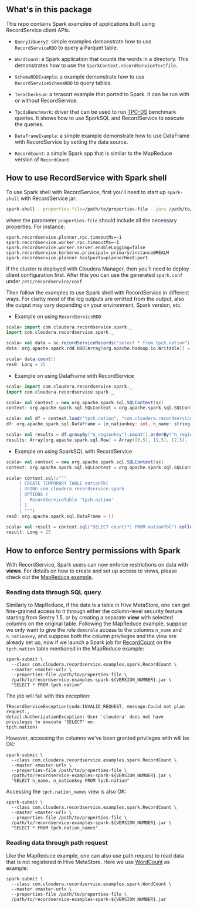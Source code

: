 ## What's in this package

This repo contains Spark examples of applications built using RecordService client APIs.

- `Query1`/`Query2`: simple examples demonstrate how to use `RecordServiceRDD` to query
  a Parquet table.

- `WordCount`: a Spark application that counts the words in a directory. This demonstrates
  how to use the `SparkContext.recordServiceTextfile`.

- `SchemaRDDExample`: a example demonstrate how to use `RecordServiceSchemaRDD` to query tables.

- `TeraChecksum`: a terasort example that ported to Spark. It can be run with or without
  RecordService.

- `TpcdsBenchmark`: driver that can be used to run [TPC-DS](http://www.tpc.org/tpcds/) benchmark
  queries. It shows how to use SparkSQL and RecordService to execute the queries.

- `DataFrameExample`: a simple example demonstrate how to use DataFrame with RecordService by
  setting the data source.

- `RecordCount`: a simple Spark app that is similar to the MapReduce version of `RecordCount`.


## How to use RecordService with Spark shell

To use Spark shell with RecordService, first you'll need to start up `spark-shell`
with RecordService jar:

```bash
spark-shell --properties-file=/path/to/properties-file --jars /path/to/recordservice-spark.jar
```

where the parameter `properties-file` should include all the necessary properties. For instance:

```
spark.recordservice.planner.rpc.timeoutMs=-1
spark.recordservice.worker.rpc.timeoutMs=-1
spark.recordservice.worker.server.enableLogging=false
spark.recordservice.kerberos.principal= primary/instance@REALM
spark.recordservice.planner.hostports=plannerHost:port
```

If the cluster is deployed with Cloudera Manager, then you'll need to deploy client configuration
first. After this you can use the generated `spark.conf` under `/etc/recordservice/conf`.

Then follow the examples to use Spark shell with RecordService in different ways.
For clarity most of the log outputs are omitted from the output, also the output may
vary depending on your environment, Spark version, etc.

- Example on using `RecordServiceRDD`

```scala
scala> import com.cloudera.recordservice.spark._
import com.cloudera.recordservice.spark._

scala> val data = sc.recordServiceRecords("select * from tpch.nation")
data: org.apache.spark.rdd.RDD[Array[org.apache.hadoop.io.Writable]] = RecordServiceRDD[0] at RDD at RecordServiceRDDBase.scala:57

scala> data.count()
res0: Long = 25
```

- Example on using DataFrame with RecordService

```scala
scala> import com.cloudera.recordservice.spark._
import com.cloudera.recordservice.spark._

scala> val context = new org.apache.spark.sql.SQLContext(sc)
context: org.apache.spark.sql.SQLContext = org.apache.spark.sql.SQLContext@706ef676

scala> val df = context.load("tpch.nation", "com.cloudera.recordservice.spark")
df: org.apache.spark.sql.DataFrame = [n_nationkey: int, n_name: string, n_regionkey: int, n_comment: string]

scala> val results = df.groupBy("n_regionkey").count().orderBy("n_regionkey").collect()
results: Array[org.apache.spark.sql.Row] = Array([0,5], [1,5], [2,5], [3,5], [4,5])
```

- Example on using SparkSQL with RecordService

```scala
scala> val context = new org.apache.spark.sql.SQLContext(sc)
context: org.apache.spark.sql.SQLContext = org.apache.spark.sql.SQLContext@53bfb38e

scala> context.sql(s"""
     | CREATE TEMPORARY TABLE nationTbl
     | USING com.cloudera.recordservice.spark
     | OPTIONS (
     |   RecordServiceTable 'tpch.nation'
     | )
     | """)
res0: org.apache.spark.sql.DataFrame = []

scala> val result = context.sql("SELECT count(*) FROM nationTbl").collect()(0).getLong(0)
result: Long = 25
```

## How to enforce Sentry permissions with Spark

With RecordService, Spark users can now enforce restrictions on data with **views**.
For details on how to create and set up access to views, please check out the [MapReduce example](../examples/README.md#how-to-enforce-sentry-permissions-with-mapreduce).

### Reading data through SQL query

Similarly to MapReduce, if the data is a table in Hive MetaStore, one can get
fine-grained access to it through either the column-level security feature starting from
Sentry 1.5, or by creating a separate **view** with selected columns on the original table.
Following the MapReduce example, suppose we only want to give the role `demorole` access to
the columns `n_name` and `n_nationkey`, and suppose both the column privileges and the view
are already set up, now if we launch a Spark job for [RecordCount](src/main/scala/com/cloudera/recordservice/examples/spark/RecordCount.scala)
on the `tpch.nation` table mentioned in the MapReduce example:

```
spark-submit \
  --class com.cloudera.recordservice.examples.spark.RecordCount \
  --master <master-url> \
  --properties-file /path/to/properties-file \
  /path/to/recordservice-examples-spark-${VERSION_NUMBER}.jar \
  "SELECT * FROM tpch.nation"
```

The job will fail with this exception:

```
TRecordServiceException(code:INVALID_REQUEST, message:Could not plan request.,
detail:AuthorizationException: User 'cloudera' does not have privileges to execute 'SELECT' on:
tpch.nation)
```
However, accessing the columns we've been granted privileges with will be OK:

```
spark-submit \
  --class com.cloudera.recordservice.examples.spark.RecordCount \
  --master <master-url> \
  --properties-file /path/to/properties-file \
  /path/to/recordservice-examples-spark-${VERSION_NUMBER}.jar \
  "SELECT n_name, n_nationkey FROM tpch.nation"

```

Accessing the `tpch.nation_names` view is also OK:

```
spark-submit \
  --class com.cloudera.recordservice.examples.spark.RecordCount \
  --master <master-url> \
  --properties-file /path/to/properties-file \
  /path/to/recordservice-examples-spark-${VERSION_NUMBER}.jar \
  "SELECT * FROM tpch.nation_names"

```

### Reading data through path request

Like the MapReduce example, one can also use path request to read data
that is not registered in Hive MetaStore. Here we use
[WordCount](src/main/scala/com/cloudera/recordservice/examples/spark/WordCount.scala)
as example:

```
spark-submit \
  --class com.cloudera.recordservice.examples.spark.WordCount \
  --master <master-url> \
  --properties-file /path/to/properties-file \
  /path/to/recordservice-examples-spark-${VERSION_NUMBER}.jar
```
